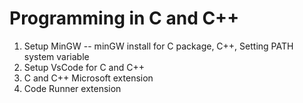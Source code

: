 # Programming in C and C++

1. Setup MinGW -- minGW install for C package, C++, Setting PATH system variable
2. Setup VsCode for C and C++
3. C and C++ Microsoft extension
4. Code Runner extension